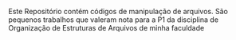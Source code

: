 Este Repositório contém códigos de manipulação de arquivos. São pequenos trabalhos que valeram nota para a P1 da 
disciplina de Organização de Estruturas de Arquivos de minha faculdade
